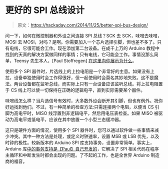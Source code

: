 # 更好的 SPI 总线设计

> 原文：<https://hackaday.com/2014/11/25/better-spi-bus-design/>

问一下，如何在微控制器和外设之间连接 SPI 总线？SCK 去 SCK，味噌去味噌，MOSI 去 MOSI，对吗？是啊。你需要加入一个芯片选择引脚，但也差不多了。只有电线，它很可能会工作。现在添加第二台设备。在成千上万的 Arduino 教程中找到的天真的解决方案做同样的事情；只有电线，它可能会工作。事情没那么简单，Teensy 先生本人，[Paul Stoffregen] [在这里向你展示为什么](http://www.dorkbotpdx.org/blog/paul/better_spi_bus_design_in_3_steps)。

使用多个 SPI 器件时，片选线上的上拉电阻是一个非常好的主意。如果没有上拉，设备单独使用时会工作得很好，但一起使用时会莫名其妙地失败。这不是魔法。两台设备都在监听总线，而实际上只有一台设备应该监听总线。将上拉电阻置于 CS 线上可以使一切保持在正确的逻辑电平，直到实际需要某个器件。

味噌线怎么样？当片选信号有效时，大多数外设会断开其引脚，但也有例外。祝你好运找到他们。不过，有一种简单的检查方法:只需连接两个电阻，以便当 CS 引脚为高电平时，MISO 线浮置到非逻辑电平，然后用电压表检查。如果 MISO 被驱动为高电平或低电平，应该在其中放置一个小型三态缓冲器。

这只是硬件方面的情况，使用多个 SPI 器件时，您可以通过软件做一些事情来减少冲突。其中一种方法是处理，或定义时钟速率，设置 MSB 或 LSB 优先，以及时钟的极性。较新版本的 Arduino SPI 库支持事务，设置非常简单。事实上，Arduino 库[中的事务支持是【Paul】自己开发的](http://hackaday.com/2014/08/01/arduino-spi-library-gains-transaction-support/)，它解决了 SPI 相关代码在程序主循环和中断发生时都会出现的问题。了不起的工作，也是全世界 Arduino 制造商的福音。